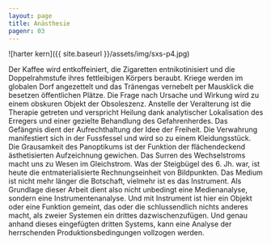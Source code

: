 ```yaml
---
layout: page
title: Anästhesie
pagenr: 03
---
```

![harter kern]({{ site.baseurl }}/assets/img/sxs-p4.jpg)

Der Kaffee wird entkoffeiniert, die Zigaretten entnikotinisiert und die Doppelrahmstufe ihres fettleibigen Körpers beraubt. Kriege werden im globalen Dorf angezettelt und das Tränengas vernebelt per Mausklick die besetzen öffentlichen Plätze. Die Frage nach Ursache und Wirkung wird zu einem obskuren Objekt der Obsoleszenz. Anstelle der Veralterung ist die Therapie getreten und verspricht Heilung dank analytischer Lokalisation des Erregers und einer gezielte Behandlung des Gefahrenherdes. Das Gefängnis dient der Aufrechthaltung der Idee der Freiheit. Die Verwahrung manifestiert sich in der Fussfessel und wird so zu einem Kleidungsstück. Die Grausamkeit des Panoptikums ist der Funktion der flächendeckend ästhetisierten Aufzeichnung gewichen. Das Surren des Wechselstroms macht uns zu Wesen im Gleichstrom. Was der Steigbügel des 6. Jh. war, ist heute die entmaterialisierte Rechnungseinheit von Bildpunkten. Das Medium ist nicht mehr länger die Botschaft, vielmehr ist es das Instrument. Als Grundlage dieser Arbeit dient also nicht unbedingt eine Medienanalyse, sondern eine Instrumentenanalyse. Und mit Instrument ist hier ein Objekt oder eine Funktion gemeint, das oder die schlussendlich nichts anderes macht, als zweier Systemen ein drittes dazwischenzufügen. Und genau anhand dieses eingefügten dritten Systems, kann eine Analyse der herrschenden Produktionsbedingungen vollzogen werden.